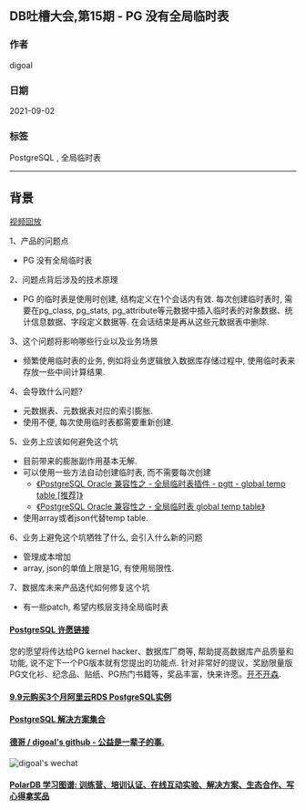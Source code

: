 ## DB吐槽大会,第15期 - PG 没有全局临时表  
  
### 作者  
digoal  
  
### 日期  
2021-09-02  
  
### 标签  
PostgreSQL , 全局临时表   
  
----  
  
## 背景  
[视频回放](https://www.bilibili.com/video/BV1Uf4y1H7PB/)  
  
1、产品的问题点  
- PG 没有全局临时表  
  
2、问题点背后涉及的技术原理  
- PG 的临时表是使用时创建, 结构定义在1个会话内有效. 每次创建临时表时, 需要在pg_class, pg_stats, pg_attribute等元数据中插入临时表的对象数据、统计信息数据、字段定义数据等. 在会话结束是再从这些元数据表中删除.    
  
3、这个问题将影响哪些行业以及业务场景  
- 频繁使用临时表的业务, 例如将业务逻辑放入数据库存储过程中, 使用临时表来存放一些中间计算结果.   
  
4、会导致什么问题?  
- 元数据表、元数据表对应的索引膨胀.  
- 使用不便, 每次使用临时表都需要重新创建.   
  
5、业务上应该如何避免这个坑  
- 目前带来的膨胀副作用基本无解.  
- 可以使用一些方法自动创建临时表, 而不需要每次创建  
    - [《PostgreSQL Oracle 兼容性之 - 全局临时表插件 - pgtt - global temp table [推荐]》](../202003/20200326_05.md)    
    - [《PostgreSQL Oracle 兼容性之 - 全局临时表 global temp table》](../201807/20180715_01.md)    
- 使用array或者json代替temp table.
  
6、业务上避免这个坑牺牲了什么, 会引入什么新的问题  
- 管理成本增加  
- array, json的单值上限是1G, 有使用局限性. 
  
7、数据库未来产品迭代如何修复这个坑  
- 有一些patch, 希望内核层支持全局临时表  
  
    
  
#### [PostgreSQL 许愿链接](https://github.com/digoal/blog/issues/76 "269ac3d1c492e938c0191101c7238216")
您的愿望将传达给PG kernel hacker、数据库厂商等, 帮助提高数据库产品质量和功能, 说不定下一个PG版本就有您提出的功能点. 针对非常好的提议，奖励限量版PG文化衫、纪念品、贴纸、PG热门书籍等，奖品丰富，快来许愿。[开不开森](https://github.com/digoal/blog/issues/76 "269ac3d1c492e938c0191101c7238216").  
  
  
#### [9.9元购买3个月阿里云RDS PostgreSQL实例](https://www.aliyun.com/database/postgresqlactivity "57258f76c37864c6e6d23383d05714ea")
  
  
#### [PostgreSQL 解决方案集合](https://yq.aliyun.com/topic/118 "40cff096e9ed7122c512b35d8561d9c8")
  
  
#### [德哥 / digoal's github - 公益是一辈子的事.](https://github.com/digoal/blog/blob/master/README.md "22709685feb7cab07d30f30387f0a9ae")
  
  
![digoal's wechat](../pic/digoal_weixin.jpg "f7ad92eeba24523fd47a6e1a0e691b59")
  
  
#### [PolarDB 学习图谱: 训练营、培训认证、在线互动实验、解决方案、生态合作、写心得拿奖品](https://www.aliyun.com/database/openpolardb/activity "8642f60e04ed0c814bf9cb9677976bd4")
  
